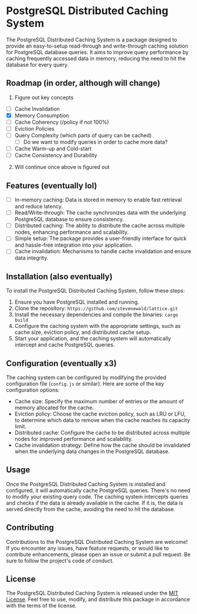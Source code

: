 # PostgreSQL Distributed Caching System

The PostgreSQL Distributed Caching System is a package designed to provide an easy-to-setup read-through and write-through caching solution for PostgreSQL database queries. It aims to improve query performance by caching frequently accessed data in memory, reducing the need to hit the database for every query.

## Roadmap (in order, although will change)
1. Figure out key concepts
  - [ ] Cache Invalidation
  - [x] Memory Consumption
  - [ ] Cache Coherency (/policy if not 100%)
  - [ ] Eviction Policies
  - [ ] Query Complexity (which parts of query can be cached)
      - [ ] Do we want to modify queries in order to cache more data?
  - [ ] Cache Warm-up and Cold-start
  - [ ] Cache Consistency and Durability
2. Will continue once above is figured out

## Features (eventually lol)

- [ ] In-memory caching: Data is stored in memory to enable fast retrieval and reduce latency.
- [ ] Read/Write-through: The cache synchronizes data with the underlying PostgreSQL database to ensure consistency.
- [ ] Distributed caching: The ability to distribute the cache across multiple nodes, enhancing performance and scalability.
- [ ] Simple setup: The package provides a user-friendly interface for quick and hassle-free integration into your application.
- [ ] Cache invalidation: Mechanisms to handle cache invalidation and ensure data integrity.

## Installation (also eventually)

To install the PostgreSQL Distributed Caching System, follow these steps:

1. Ensure you have PostgreSQL installed and running.
2. Clone the repository: `https://github.com/stevenewald/lattice.git`
3. Install the necessary dependencies and compile the binaries: `cargo build`
4. Configure the caching system with the appropriate settings, such as cache size, eviction policy, and distributed cache setup.
5. Start your application, and the caching system will automatically intercept and cache PostgreSQL queries.

## Configuration (eventually x3)

The caching system can be configured by modifying the provided configuration file (`config.js` or similar). Here are some of the key configuration options:

- Cache size: Specify the maximum number of entries or the amount of memory allocated for the cache.
- Eviction policy: Choose the cache eviction policy, such as LRU or LFU, to determine which data to remove when the cache reaches its capacity limit.
- Distributed cache: Configure the cache to be distributed across multiple nodes for improved performance and scalability.
- Cache invalidation strategy: Define how the cache should be invalidated when the underlying data changes in the PostgreSQL database.

## Usage

Once the PostgreSQL Distributed Caching System is installed and configured, it will automatically cache PostgreSQL queries. There's no need to modify your existing query code. The caching system intercepts queries and checks if the data is already available in the cache. If it is, the data is served directly from the cache, avoiding the need to hit the database.

## Contributing

Contributions to the PostgreSQL Distributed Caching System are welcome! If you encounter any issues, have feature requests, or would like to contribute enhancements, please open an issue or submit a pull request. Be sure to follow the project's code of conduct.

## License

The PostgreSQL Distributed Caching System is released under the [MIT License](LICENSE). Feel free to use, modify, and distribute this package in accordance with the terms of the license.

